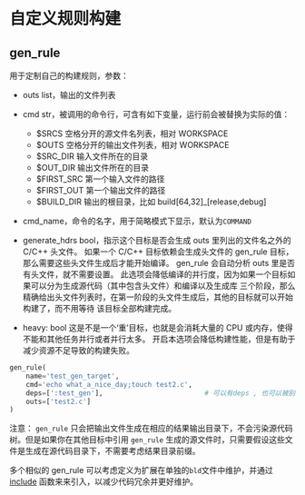 # 自定义规则构建

## gen\_rule

用于定制自己的构建规则，参数：
- outs list，输出的文件列表
- cmd str，被调用的命令行，可含有如下变量，运行前会被替换为实际的值：
    - $SRCS 空格分开的源文件名列表，相对 WORKSPACE
    - $OUTS 空格分开的输出文件列表，相对 WORKSPACE
    - $SRC\_DIR 输入文件所在的目录
    - $OUT\_DIR 输出文件所在的目录
    - $FIRST\_SRC 第一个输入文件的路径
    - $FIRST\_OUT 第一个输出文件的路径
    - $BUILD\_DIR 输出的根目录，比如 build[64,32]\_[release,debug]

- cmd\_name，命令的名字，用于简略模式下显示，默认为`COMMAND`
- generate\_hdrs bool，指示这个目标是否会生成 outs 里列出的文件名之外的 C/C++ 头文件。
  如果一个 C/C++ 目标依赖会生成头文件的 gen\_rule 目标，那么需要这些头文件生成后才能开始编译。
  gen\_rule 会自动分析 outs 里是否有头文件，就不需要设置。
  此选项会降低编译的并行度，因为如果一个目标如果可以分为生成源代码（其中包含头文件）和编译以及生成库
  三个阶段，那么精确给出头文件列表时，在第一阶段的头文件生成后，其他的目标就可以开始构建了，而不用等待
  该目标全部构建完成。
- heavy: bool 这是不是一个‘重’目标，也就是会消耗大量的 CPU 或内存，使得不能和其他任务并行或者并行太多。
  开启本选项会降低构建性能，但是有助于减少资源不足导致的构建失败。

```python
gen_rule(
    name='test_gen_target',
    cmd='echo what_a_nice_day;touch test2.c',
    deps=[':test_gen'],                         # 可以有deps , 也可以被别的target依赖
    outs=['test2.c']
)
````

注意：
`gen_rule` 只会把输出文件生成在相应的结果输出目录下，不会污染源代码树。但是如果你在其他目标中引用
`gen_rule` 生成的源文件时，只需要假设这些文件是生成在源代码目录下，不需要考虑结果目录前缀。

多个相似的 gen\_rule 可以考虑定义为扩展在单独的`bld`文件中维护，并通过 [include](../functions.md#include)
函数来来引入，以减少代码冗余并更好维护。
